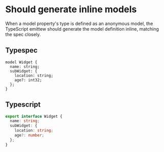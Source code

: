 # Should generate inline models

When a model property's type is defined as an anonymous model, the TypeScript emittew should generate the model definition inline, matching the spec closely.

## Typespec

```tsp
model Widget {
  name: string;
  subWidget: {
    location: string;
    age?: int32;
  };
}
```

## Typescript

```ts models.ts interface Widget
export interface Widget {
  name: string;
  subWidget: {
    location: string;
    age?: number;
  };
}
```
